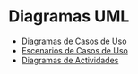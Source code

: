 # Diagramas UML

* [Diagramas de Casos de Uso](diagramas_casosdeuso.md)
* [Escenarios de Casos de Uso](escenarios_decasosdeuso.md)
* [Diagramas de Actividades](diagramas_de_actividades.md)

